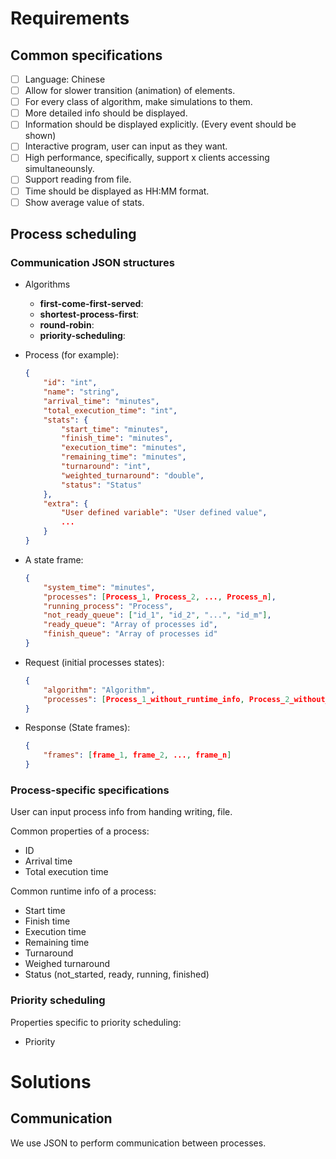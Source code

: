 # Requirements

## Common specifications

- [ ] Language: Chinese
- [ ] Allow for slower transition (animation) of elements.
- [ ] For every class of algorithm, make simulations to them.
- [ ] More detailed info should be displayed.
- [ ] Information should be displayed explicitly. (Every event should be shown)
- [ ] Interactive program, user can input as they want.
- [ ] High performance, specifically, support x clients accessing simultaneounsly.
- [ ] Support reading from file.
- [ ] Time should be displayed as HH:MM format.
- [ ] Show average value of stats.

## Process scheduling

### Communication JSON structures

-   Algorithms
    -   **first-come-first-served**: 
    -   **shortest-process-first**: 
    -   **round-robin**: 
    -   **priority-scheduling**: 

-   Process (for example):
    ```json
    {
        "id": "int",
        "name": "string",
        "arrival_time": "minutes",
        "total_execution_time": "int",
        "stats": {
            "start_time": "minutes",
            "finish_time": "minutes",
            "execution_time": "minutes",
            "remaining_time": "minutes",
            "turnaround": "int",
            "weighted_turnaround": "double",
            "status": "Status"
        },
        "extra": {
            "User defined variable": "User defined value",
            ...
        }
    }
    ```
-   A state frame:
    ```json
    {
        "system_time": "minutes",
        "processes": [Process_1, Process_2, ..., Process_n],
        "running_process": "Process",
        "not_ready_queue": ["id_1", "id_2", "...", "id_m"],
        "ready_queue": "Array of processes id",
        "finish_queue": "Array of processes id"
    }
    ```
-   Request (initial processes states):
    ```json
    {
        "algorithm": "Algorithm",
        "processes": [Process_1_without_runtime_info, Process_2_without_runtime_info, ..., Process_n_without_runtime_info]
    }
    ```
-   Response (State frames):
    ```json
    {
        "frames": [frame_1, frame_2, ..., frame_n]
    }
    ```

### Process-specific specifications

User can input process info from handing writing, file.

Common properties of a process:
- ID
- Arrival time
- Total execution time

Common runtime info of a process:
- Start time
- Finish time
- Execution time
- Remaining time
- Turnaround
- Weighed turnaround
- Status (not_started, ready, running, finished)

### Priority scheduling

Properties specific to priority scheduling:
- Priority


# Solutions

## Communication

We use JSON to perform communication between processes.
